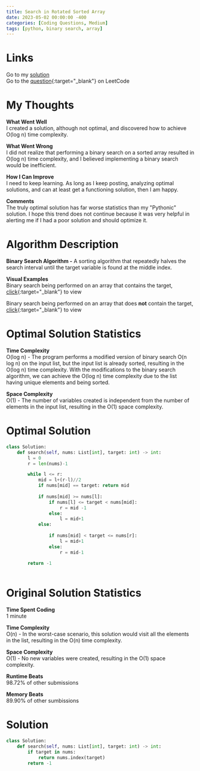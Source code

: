 ```yaml
---
title: Search in Rotated Sorted Array
date: 2023-05-02 00:00:00 -400
categories: [Coding Questions, Medium]
tags: [python, binary search, array]
---
```


# Links  

Go to my [solution](#optimal-solution)  
Go to the [question](https://leetcode.com/problems/search-in-rotated-sorted-array/){:target="_blank"} on LeetCode  

# My Thoughts  

**What Went Well**  
I created a solution, although not optimal, and discovered how to achieve O(log n) time complexity.

**What Went Wrong**  
I did not realize that performing a binary search on a sorted array resulted in O(log n) time complexity, and I believed implementing a binary search would be inefficient.

**How I Can Improve**  
I need to keep learning. As long as I keep posting, analyzing optimal solutions, and can at least get a functioning solution, then I am happy.

**Comments**  
The truly optimal solution has far worse statistics than my "Pythonic" solution. 
I hope this trend does not continue because it was very helpful in alerting me if I had a poor solution and should optimize it.

# Algorithm Description

**Binary Search Algorithm -** A sorting algorithm that repeatedly halves the search interval until the target variable is found at the middle index.  

**Visual Examples**  
Binary search being performed on an array that contains the target, [click](https://ds1-iiith.vlabs.ac.in/exp/unsorted-arrays/binary-search/images/binary_search_stepwise.png){:target="_blank"} to view   

Binary search being performed on an array that does **not** contain the target, [click](https://storage.googleapis.com/algodailyrandomassets/tutorials-optimized/binarySearch1.png){:target="_blank"} to view 

# Optimal Solution Statistics  

**Time Complexity**  
O(log n) - The program performs a modified version of binary search O(n log n) on the input list, but the input list is already sorted, resulting in the O(log n) time complexity. 
With the modifications to the binary search algorithm, we can achieve the O(log n) time complexity due to the list having unique elements and being sorted.

**Space Complexity**  
O(1) - The number of variables created is independent from the number of elements in the input list, resulting in the O(1) space complexity.

# Optimal Solution  

```python
class Solution:
    def search(self, nums: List[int], target: int) -> int:
        l = 0
        r = len(nums)-1

        while l <= r:
            mid = l+(r-l)//2
            if nums[mid] == target: return mid
            
            if nums[mid] >= nums[l]:
                if nums[l] <= target < nums[mid]:
                    r = mid -1
                else:
                    l = mid+1
            else:
                
                if nums[mid] < target <= nums[r]:
                    l = mid+1
                else:
                    r = mid-1                    
                     
        return -1
    
```

# Original Solution Statistics  

**Time Spent Coding**  
1 minute

**Time Complexity**  
O(n) - In the worst-case scenario, this solution would visit all the elements in the list, resulting in the O(n) time complexity.

**Space Complexity**  
O(1) - No new variables were created, resulting in the O(1) space complexity.

**Runtime Beats**  
98.72% of other submissions  

**Memory Beats**  
89.90% of other sumbissions  

# Solution  

```python
class Solution:
    def search(self, nums: List[int], target: int) -> int:
        if target in nums:
            return nums.index(target)
        return -1
```